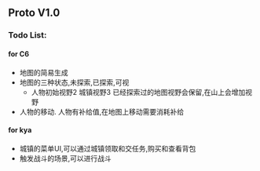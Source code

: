 
## Proto V1.0 
### Todo List:
#### for C6
 - 地图的简易生成
 - 地图的三种状态,未探索,已探索,可视
     - 人物初始视野2 城镇视野3 已经探索过的地图视野会保留,在山上会增加视野
 - 人物的移动. 人物有补给值,在地图上移动需要消耗补给
#### for kya
 - 城镇的菜单UI,可以通过城镇领取和交任务,购买和查看背包
 - 触发战斗的场景,可以进行战斗
